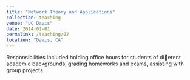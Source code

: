 ```yaml
---
title: "Network Theory and Applications"
collection: teaching
venue: "UC Davis"
date: 2014-01-01
permalink: /teaching/02
location: "Davis, CA"
---
```


Responsibilities included holding office hours for students of dierent academic backgrounds, grading
homeworks and exams, assisting with group projects.
